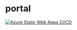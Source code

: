 # portal

[![Azure Static Web Apps CI/CD](https://github.com/casanaredevs/portal/actions/workflows/azure-static-web-apps-proud-rock-01c2e0910.yml/badge.svg)](https://github.com/casanaredevs/portal/actions/workflows/azure-static-web-apps-proud-rock-01c2e0910.yml)
